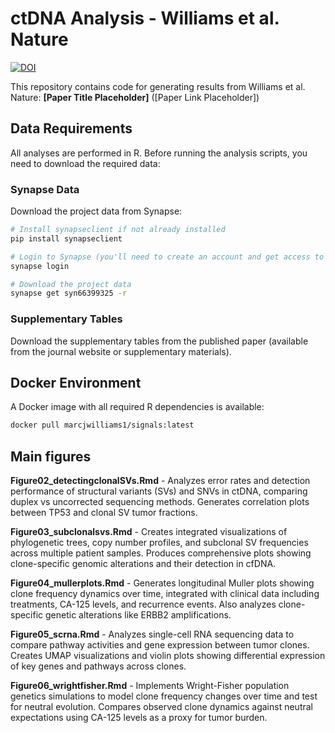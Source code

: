 # ctDNA Analysis - Williams et al. Nature
[![DOI](https://zenodo.org/badge/DOI/10.5281/zenodo.15798215)](https://doi.org/10.5281/zenodo.15798215)

This repository contains code for generating results from Williams et al. Nature: **[Paper Title Placeholder]** ([Paper Link Placeholder])

## Data Requirements

All analyses are performed in R. Before running the analysis scripts, you need to download the required data:

### Synapse Data
Download the project data from Synapse:
```bash
# Install synapseclient if not already installed
pip install synapseclient

# Login to Synapse (you'll need to create an account and get access to the project)
synapse login

# Download the project data
synapse get syn66399325 -r
```

### Supplementary Tables
Download the supplementary tables from the published paper (available from the journal website or supplementary materials).

## Docker Environment

A Docker image with all required R dependencies is available:
```bash
docker pull marcjwilliams1/signals:latest
```

## Main figures

**Figure02_detectingclonalSVs.Rmd** - Analyzes error rates and detection performance of structural variants (SVs) and SNVs in ctDNA, comparing duplex vs uncorrected sequencing methods. Generates correlation plots between TP53 and clonal SV tumor fractions.

**Figure03_subclonalsvs.Rmd** - Creates integrated visualizations of phylogenetic trees, copy number profiles, and subclonal SV frequencies across multiple patient samples. Produces comprehensive plots showing clone-specific genomic alterations and their detection in cfDNA.

**Figure04_mullerplots.Rmd** - Generates longitudinal Muller plots showing clone frequency dynamics over time, integrated with clinical data including treatments, CA-125 levels, and recurrence events. Also analyzes clone-specific genetic alterations like ERBB2 amplifications.

**Figure05_scrna.Rmd** - Analyzes single-cell RNA sequencing data to compare pathway activities and gene expression between tumor clones. Creates UMAP visualizations and violin plots showing differential expression of key genes and pathways across clones.

**Figure06_wrightfisher.Rmd** - Implements Wright-Fisher population genetics simulations to model clone frequency changes over time and test for neutral evolution. Compares observed clone dynamics against neutral expectations using CA-125 levels as a proxy for tumor burden.